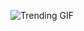 ![Trending GIF](https://media3.giphy.com/media/v1.Y2lkPThiYjIxNzcybHlpc3V1MGw2Y3B1YmR1cmJud3ZhY2ZqbXE1eG5iaDZrMDluZ3ExYyZlcD12MV9naWZzX3NlYXJjaCZjdD1n/fryY00CO4xCz4uJuDQ/giphy.gif)
